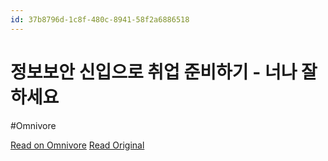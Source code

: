 ```yaml
---
id: 37b8796d-1c8f-480c-8941-58f2a6886518
---
```


# 정보보안 신입으로 취업 준비하기 - 너나 잘하세요
#Omnivore

[Read on Omnivore](https://omnivore.app/me/-18e099020f2)
[Read Original](https://mindyourbusiness.tistory.com/16)

